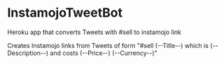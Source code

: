 # InstamojoTweetBot
Heroku app that converts Tweets with #sell to instamojo link

Creates Instamojo links from Tweets of form "#sell (--Title--) which is (--Description--) and costs (--Price--) (--Currency--)"
